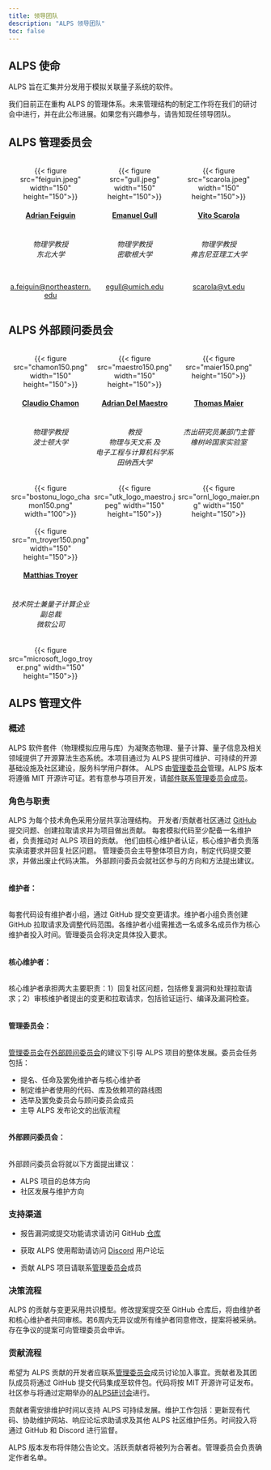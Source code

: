```yaml
---
title: 领导团队
description: "ALPS 领导团队"
toc: false
---
```


## ALPS 使命

ALPS 旨在汇集并分发用于模拟关联量子系统的软件。

我们目前正在重构 ALPS 的管理体系。未来管理结构的制定工作将在我们的研讨会中进行，并在此公布进展。如果您有兴趣参与，请告知现任领导团队。

## ALPS 管理委员会

<br>

<style>
div.mycontainer {
  width:100%;
  overflow:auto;
}
div.mycontainer div {
  width: 33%;  
  float: left;
  display: inline-block;
  text-align: center;
}
h4 {
  display: inline-block;
}
</style>


<div class="mycontainer">

  <div>
    {{< figure src="feiguin.jpeg" width="150" height="150">}}
  </div>
  
  <div>
    {{< figure src="gull.jpeg" width="150" height="150">}}
  </div>
  
  <div>
    {{< figure src="scarola.jpeg" width="150" height="150">}}
  </div>
  
</div>

<div class="mycontainer">

  <div>
    <h4><a href="https://cos.northeastern.edu/people/adrian-feiguin/">Adrian Feiguin</a></h4>
    <h6>物理学教授<br>
    东北大学
    </h6>
  </div>
  
  <div>
    <h4><a href="https://lsa.umich.edu/physics/people/faculty/egull.html">Emanuel Gull</a></h4>
    <h6>物理学教授<br>
    密歇根大学
    </h6>
  </div>
  
  <div>
    <h4><a href="https://scarola.phys.vt.edu/">Vito Scarola</a></h4>
    <h6>物理学教授<br>
    弗吉尼亚理工大学
    </h6>
  </div>
  
</div>

<div class="mycontainer">
  <div>
    <p>
    <a href="mailto:a.feiguin@northeastern.edu">a.feiguin@northeastern.edu</a>
    </p>
  </div>
  <div>
    <p>
    <a href="mailto:egull@umich.edu">egull@umich.edu</a>
    </p>
  </div>
  <div>
    <p>
    <a href="mailto:scarola@vt.edu">scarola@vt.edu</a>
    </p>
  </div>
</div>


## ALPS 外部顾问委员会

<br>
<div class="mycontainer">

  <div>
    {{< figure src="chamon150.png" width="150" height="150">}}
  </div>

  <div>
    {{< figure src="maestro150.png" width="150" height="150">}}
  </div>
  
  <div>
    {{< figure src="maier150.png" height="150">}}
  </div>
  
</div>

<div class="mycontainer">
  <div>
    <h4><a href="https://www.bu.edu/eng/profile/claudio-chamon/">Claudio Chamon</a></h4>
  </div>

  <div>
    <h4><a href="https://quantum.utk.edu/people/adrian-del-maestro-2/">Adrian Del Maestro</a></h4>
  </div>

  <div>
    <h4><a href="https://www.ornl.gov/staff-profile/thomas-maier">Thomas Maier</a></h4>
  </div>

</div>

<div class="mycontainer">
  <div>
    <h6>
    物理学教授 <br>
    波士顿大学
    </h6>
  </div>

  <div>
    <h6>教授<br>
    物理与天文系 及 <br> 
    电子工程与计算机科学系 <br>
    田纳西大学<br>
    </h6>
  </div>

  <div>
    <h6>杰出研究员兼部门主管<br>
    橡树岭国家实验室<br>
    </h6>
  </div>

</div>


<div class="mycontainer">

  <div>
    {{< figure src="bostonu_logo_chamon150.png" width="100">}}
  </div>
  <div>
    {{< figure src="utk_logo_maestro.jpeg" width="150" height="150">}}
  </div>
  <div>
    {{< figure src="ornl_logo_maier.png" width="150" height="150">}}
  </div>
</div>

<br>

<div class="mycontainer">
  <div>
    {{< figure src="m_troyer150.png" width="150" height="150">}}
  </div>
</div>

<div class="mycontainer">

  <div>
    <h4><a href="https://www.microsoft.com/en-us/research/people/mtroyer/">Matthias Troyer</a></h4>
  </div>

</div>
<div class="mycontainer">

  <div>
    <h6>技术院士兼量子计算企业副总裁<br>
    微软公司<br>
    </h6>
  </div>
  
</div>

<div class="mycontainer">
  <div>
    {{< figure src="microsoft_logo_troyer.png" width="150" height="150">}}
  </div>
  
</div>

## ALPS 管理文件

### 概述 

ALPS 软件套件（物理模拟应用与库）为凝聚态物理、量子计算、量子信息及相关领域提供了开源算法生态系统。本项目通过为 ALPS 提供可维护、可持续的开源基础设施及社区建设，服务科学用户群体。
ALPS 由[管理委员会](#alps-community-steering-committee)管理。ALPS 版本将遵循 MIT 开源许可证。若有意参与项目开发，请[邮件联系管理委员会成员](#alps-community-steering-committee)。

### 角色与职责 

ALPS 为每个技术角色采用分层共享治理结构。
开发者/贡献者社区通过 [GitHub](https://github.com/ALPSim/ALPS) 提交问题、创建拉取请求并为项目做出贡献。
每套模拟代码至少配备一名维护者，负责推动对 ALPS 项目的贡献。
他们由核心维护者认证，核心维护者负责落实承诺要求并回复社区问题。
管理委员会主导整体项目方向，制定代码提交要求，并做出废止代码决策。
外部顾问委员会就社区参与的方向和方法提出建议。

#### 维护者：

每套代码设有维护者小组，通过 GitHub 提交变更请求。维护者小组负责创建 GitHub 拉取请求及调整代码范围。各维护者小组需推选一名或多名成员作为核心维护者投入时间。管理委员会将决定具体投入要求。

#### 核心维护者：
    
核心维护者承担两大主要职责：1）回复社区问题，包括修复漏洞和处理拉取请求；2）审核维护者提出的变更和拉取请求，包括验证运行、编译及漏洞检查。

#### 管理委员会：
    
[管理委员会](#alps-community-steering-committee)在[外部顾问委员会](#alps-external-advisory-board)的建议下引导 ALPS 项目的整体发展。委员会任务包括：

- 提名、任命及罢免维护者与核心维护者
- 制定维护者使用的代码、库及依赖项的路线图
- 选举及罢免委员会与顾问委员会成员
- 主导 ALPS 发布论文的出版流程

#### 外部顾问委员会：

外部顾问委员会将就以下方面提出建议：

- ALPS 项目的总体方向
- 社区发展与维护方向

### 支持渠道 

- 报告漏洞或提交功能请求请访问 GitHub [仓库](https://github.com/ALPSim/ALPS/issues)

- 获取 ALPS 使用帮助请访问 [Discord](https://discord.gg/JRNWnnva9g) 用户论坛

- 贡献 ALPS 项目请联系[管理委员会](#alps-community-steering-committee)成员

### 决策流程 

ALPS 的贡献与变更采用共识模型。修改提案提交至 GitHub 仓库后，将由维护者和核心维护者共同审核。若6周内无异议或所有维护者同意修改，提案将被采纳。存在争议的提案可向管理委员会申诉。

### 贡献流程

希望为 ALPS 贡献的开发者应联系[管理委员会](#alps-community-steering-committee)成员讨论加入事宜。贡献者及其团队成员将通过 GitHub 提交代码集成至软件包。代码将按 MIT 开源许可证发布。社区参与将通过定期举办的[ALPS研讨会](https://alps.comp-phys.com/events/)进行。

贡献者需安排维护时间以支持 ALPS 可持续发展。维护工作包括：更新现有代码、协助维护网站、响应论坛求助请求及其他 ALPS 社区维护任务。时间投入将通过 GitHub 和 Discord 进行监督。

ALPS 版本发布将伴随公告论文。活跃贡献者将被列为合著者。管理委员会负责确定作者名单。
